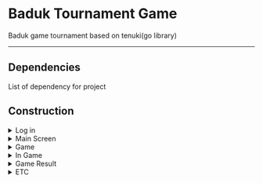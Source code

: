 <h1>Baduk Tournament Game</h1>

<p>Baduk game tournament based on tenuki(go library)</p>

- - -
<h2>Dependencies</h2>
<p>
  List of dependency for project
</p>
<h2>Construction</h2>
  <details>
    <summary>Log in</summary>
    
      1. Sign up
      2. Sign in
      3. Auto log in
      4. Social log in
      5. Find ID/PW
      
  </details>
  <details>
    <summary>Main Screen</summary>

      1. Nav bar
      2. Main news
      3. User profile
      4. Chat
      5. User list
      6. Game lobby
      
  </details>
  <details>
    <summary>Game</summary>

      1. Tournament lists
      2. Tournament inform
      3. Register
      
  </details>
  <details>
    <summary>In Game</summary>  

      1. Match starts
      2. Board
      3. User profile
      4. Tools
      5. Chat(emote)
      6. Observing
      
  </details>
  <details>
    <summary>Game Result</summary> 

      1. Win conditions
        1.1 Time out [ W+T, B+T ]
        1.2 Disconnected [ W+D, B+D ]
        1.3 Give up [ W+G, B+G ]
        1.4 Score [ W+S(number), B+S ]
      2. SGF
      3. Replay
      
  </details>
  <details>
    <summary>ETC</summary>

      1. Setup
      2. Shop process
      3. Data transfer
      4. Real time connection
      5. Ranking
      6. Simultaneous attendance
      7. AI
      8. Admin account
      
  </details>
